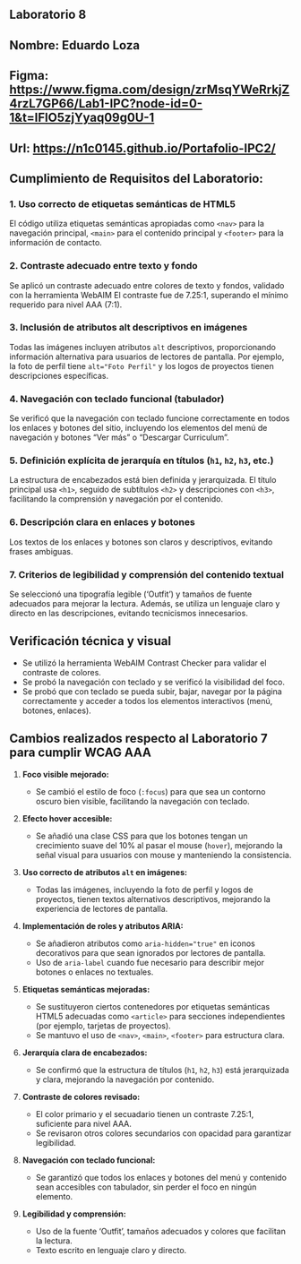 ## Laboratorio 8 
## Nombre: Eduardo Loza
## Figma: https://www.figma.com/design/zrMsqYWeRrkjZ4rzL7GP66/Lab1-IPC?node-id=0-1&t=IFlO5zjYyaq09g0U-1
## Url: https://n1c0145.github.io/Portafolio-IPC2/
## Cumplimiento de Requisitos del Laboratorio:

### 1. Uso correcto de etiquetas semánticas de HTML5
El código utiliza etiquetas semánticas apropiadas como `<nav>` para la navegación principal, `<main>` para el contenido principal y `<footer>` para la información de contacto. 

### 2. Contraste adecuado entre texto y fondo
Se aplicó un contraste adecuado entre colores de texto y fondos, validado con la herramienta WebAIM El contraste fue de 7.25:1, superando el mínimo requerido para nivel AAA (7:1).

### 3. Inclusión de atributos alt descriptivos en imágenes
Todas las imágenes incluyen atributos `alt` descriptivos, proporcionando información alternativa para usuarios de lectores de pantalla. Por ejemplo, la foto de perfil tiene `alt="Foto Perfil"` y los logos de proyectos tienen descripciones específicas.

### 4. Navegación con teclado funcional (tabulador)
Se verificó que la navegación con teclado funcione correctamente en todos los enlaces y botones del sitio, incluyendo los elementos del menú de navegación y botones “Ver más” o “Descargar Curriculum”. 

### 5. Definición explícita de jerarquía en títulos (`h1`, `h2`, `h3`, etc.)
La estructura de encabezados está bien definida y jerarquizada. El título principal usa `<h1>`, seguido de subtítulos `<h2>` y descripciones con `<h3>`, facilitando la comprensión y navegación por el contenido.

### 6. Descripción clara en enlaces y botones
Los textos de los enlaces y botones son claros y descriptivos, evitando frases ambiguas.

### 7. Criterios de legibilidad y comprensión del contenido textual
Se seleccionó una tipografía legible (‘Outfit’) y tamaños de fuente adecuados para mejorar la lectura. Además, se utiliza un lenguaje claro y directo en las descripciones, evitando tecnicismos innecesarios.

## Verificación técnica y visual

- Se utilizó la herramienta WebAIM Contrast Checker para validar el contraste de colores.
- Se probó la navegación con teclado y se verificó la visibilidad del foco.
- Se probó que con teclado se pueda subir, bajar, navegar por la página correctamente y acceder a todos los elementos interactivos (menú, botones, enlaces). 

## Cambios realizados respecto al Laboratorio 7 para cumplir WCAG AAA

1. **Foco visible mejorado:**  
   - Se cambió el estilo de foco (`:focus`) para que sea un contorno oscuro bien visible, facilitando la navegación con teclado.

2. **Efecto hover accesible:**  
   - Se añadió una clase CSS para que los botones tengan un crecimiento suave del 10% al pasar el mouse (`hover`), mejorando la señal visual para usuarios con mouse y manteniendo la consistencia.

3. **Uso correcto de atributos `alt` en imágenes:**  
   - Todas las imágenes, incluyendo la foto de perfil y logos de proyectos, tienen textos alternativos descriptivos, mejorando la experiencia de lectores de pantalla.

4. **Implementación de roles y atributos ARIA:**  
   - Se añadieron atributos como `aria-hidden="true"` en iconos decorativos para que sean ignorados por lectores de pantalla.
   - Uso de `aria-label` cuando fue necesario para describir mejor botones o enlaces no textuales.

5. **Etiquetas semánticas mejoradas:**  
   - Se sustituyeron ciertos contenedores por etiquetas semánticas HTML5 adecuadas como `<article>` para secciones independientes (por ejemplo, tarjetas de proyectos).
   - Se mantuvo el uso de `<nav>`, `<main>`, `<footer>` para estructura clara.

6. **Jerarquía clara de encabezados:**  
   - Se confirmó que la estructura de títulos (`h1`, `h2`, `h3`) está jerarquizada y clara, mejorando la navegación por contenido.

7. **Contraste de colores revisado:**  
   - El color primario y el secuadario tienen un contraste 7.25:1, suficiente para nivel AAA.
   - Se revisaron otros colores secundarios con opacidad para garantizar legibilidad.

8. **Navegación con teclado funcional:**  
   - Se garantizó que todos los enlaces y botones del menú y contenido sean accesibles con tabulador, sin perder el foco en ningún elemento.

9. **Legibilidad y comprensión:**  
    - Uso de la fuente ‘Outfit’, tamaños adecuados y colores que facilitan la lectura.
    - Texto escrito en lenguaje claro y directo.











